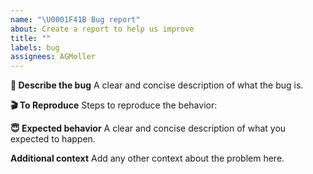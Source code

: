 ```yaml
---
name: "\U0001F41B Bug report"
about: Create a report to help us improve
title: ""
labels: bug
assignees: AGMoller
---
```


**🐛 Describe the bug**
A clear and concise description of what the bug is.

**🎬 To Reproduce**
Steps to reproduce the behavior:

**😇 Expected behavior**
A clear and concise description of what you expected to happen.

**Additional context**
Add any other context about the problem here.
